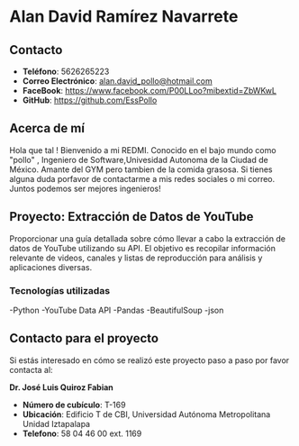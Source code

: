 # Alan David Ramírez Navarrete

## Contacto
- **Teléfono**: 5626265223
- **Correo Electrónico**: alan.david_pollo@hotmail.com
- **FaceBook**: https://www.facebook.com/P00LLoo?mibextid=ZbWKwL
- **GitHub**: https://github.com/EssPollo

## Acerca de mí
Hola que tal ! Bienvenido a mi REDMI. Conocido en el bajo mundo como "pollo" , Ingeniero de Software,Univesidad Autonoma de la Ciudad de México. Amante del GYM pero tambien de la comida grasosa.
Si tienes alguna duda porfavor de contactarme a mis redes sociales o mi correo. Juntos podemos ser mejores ingenieros!
## Proyecto:  Extracción de Datos de YouTube
Proporcionar una guía detallada sobre cómo llevar a cabo la extracción de datos de YouTube utilizando su API.
El objetivo es recopilar información relevante de videos, canales y listas de reproducción para análisis y aplicaciones diversas.

### Tecnologías utilizadas
-Python
-YouTube Data API
-Pandas
-BeautifulSoup
-json

## Contacto para el proyecto
Si estás interesado en cómo se realizó este proyecto paso a paso por favor contacta al:

**Dr. José Luis Quiroz Fabian**
- **Número de cubículo**: T-169
- **Ubicación**: Edificio T de CBI, Universidad Autónoma Metropolitana Unidad Iztapalapa
- **Telefono**: 58 04 46 00 ext. 1169
